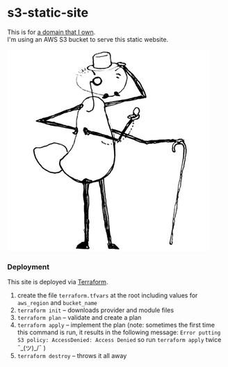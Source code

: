 # s3-static-site
This is for  [a domain that I own](http://www.ronsouthwick.com).  
I'm using an AWS S3 bucket to serve this static website.

![](images/regal_ant.gif)

### Deployment
This site is deployed via [Terraform](https://www.terraform.io/).  

1. create the file `terraform.tfvars` at the root including values for `aws_region` and `bucket_name`
2. `terraform init` – downloads provider and module files
3. `terraform plan` – validate and create a plan
4. `terraform apply` – implement the plan 
  (note: sometimes the first time this command is run, it results in the following message:
  `Error putting S3 policy: AccessDenied: Access Denied`  so run `terraform apply` twice ¯\_(ツ)_/¯ )
5. `terraform destroy` – throws it all away